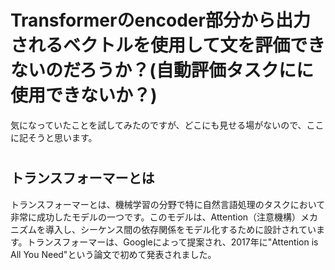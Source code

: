 
# Transformerのencoder部分から出力されるベクトルを使用して文を評価できないのだろうか？(自動評価タスクにに使用できないか？)


  気になっていたことを試してみたのですが、どこにも見せる場がないので、ここに記そうと思います。
#


## トランスフォーマーとは  
  トランスフォーマーとは、機械学習の分野で特に自然言語処理のタスクにおいて非常に成功したモデルの一つです。このモデルは、Attention（注意機構）メカニズムを導入し、シーケンス間の依存関係をモデル化するために設計されています。トランスフォーマーは、Googleによって提案され、2017年に"Attention is All You Need"という論文で初めて発表されました。
  
